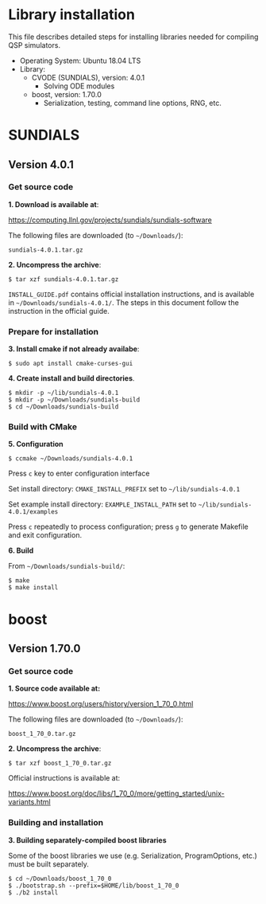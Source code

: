 # Library installation #

This file describes detailed steps for installing libraries needed for compiling QSP simulators.

*	Operating System: Ubuntu 18.04 LTS
*	Library:
	*	CVODE (SUNDIALS), version: 4.0.1
		*	Solving ODE modules 
	*	boost, version: 1.70.0
		*	Serialization, testing, command line options, RNG, etc.

# SUNDIALS #

## Version 4.0.1 ##

### Get source code ###

**1\. Download is available at**:

https://computing.llnl.gov/projects/sundials/sundials-software

The following files are downloaded (to `~/Downloads/`):

`sundials-4.0.1.tar.gz`

**2\. Uncompress the archive**:
```
$ tar xzf sundials-4.0.1.tar.gz
```
`INSTALL_GUIDE.pdf` contains official installation instructions, and is available in `~/Downloads/sundials-4.0.1/`. The steps in this document follow the instruction in the official guide.

### Prepare for installation ###

**3\. Install cmake if not already availabe**:
```
$ sudo apt install cmake-curses-gui
```

**4\. Create install and build directories**.
```
$ mkdir -p ~/lib/sundials-4.0.1
$ mkdir -p ~/Downloads/sundials-build
$ cd ~/Downloads/sundials-build
```

### Build with CMake ###

**5\. Configuration**
```
$ ccmake ~/Downloads/sundials-4.0.1
```

Press `c` key to enter configuration interface

Set install directory: `CMAKE_INSTALL_PREFIX` set to `~/lib/sundials-4.0.1`

Set example install directory: `EXAMPLE_INSTALL_PATH` set to `~/lib/sundials-4.0.1/examples`

Press `c` repeatedly to process configuration; press `g` to generate Makefile and exit configuration.

**6\. Build**

From `~/Downloads/sundials-build/`:
```
$ make
$ make install
```

# boost #

## Version 1.70.0 ##

### Get source code ###

**1\. Source code available at:**

https://www.boost.org/users/history/version_1_70_0.html

The following files are downloaded (to `~/Downloads/`):

`boost_1_70_0.tar.gz`

**2\. Uncompress the archive**:
```
$ tar xzf boost_1_70_0.tar.gz
```
Official instructions is available at:

https://www.boost.org/doc/libs/1_70_0/more/getting_started/unix-variants.html

### Building and installation ###

**3\. Building separately-compiled boost libraries**

Some of the boost libraries we use (e.g. Serialization, ProgramOptions, etc.) must be built separately.
```
$ cd ~/Downloads/boost_1_70_0
$ ./bootstrap.sh --prefix=$HOME/lib/boost_1_70_0
$ ./b2 install
```

